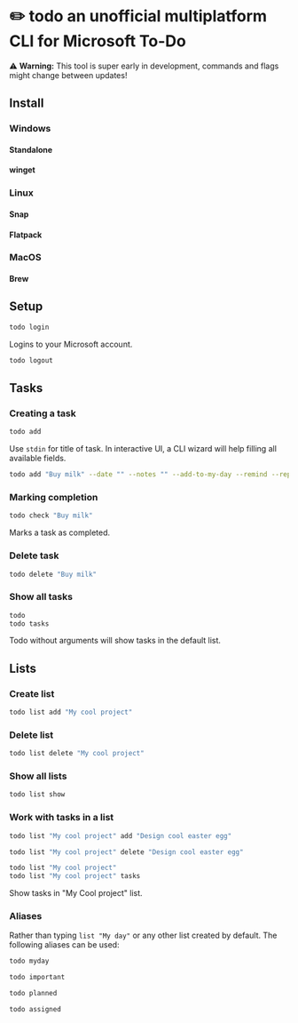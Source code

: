# ✏️ todo an unofficial multiplatform CLI for Microsoft To-Do

⚠️ **Warning:** This tool is super early in development, commands and flags might change between updates!

## Install
### Windows
#### Standalone

#### winget

### Linux
#### Snap

#### Flatpack

### MacOS
#### Brew

## Setup
```bash
todo login
```
Logins to your Microsoft account.

```bash
todo logout
```

## Tasks
### Creating a task
```bash
todo add
```
Use `stdin` for title of task. In interactive UI, a CLI wizard will help filling all available fields.

```bash
todo add "Buy milk" --date "" --notes "" --add-to-my-day --remind --repeat weekly --checklist "" --checklist "" --file "" --file ""
```

### Marking completion
```bash
todo check "Buy milk"
```
Marks a task as completed.

### Delete task
```bash
todo delete "Buy milk"
```

### Show all tasks
```bash
todo
todo tasks
```
Todo without arguments will show tasks in the default list.

## Lists
### Create list
```bash
todo list add "My cool project"
```

### Delete list
```bash
todo list delete "My cool project"
```

### Show all lists
```bash
todo list show
```

### Work with tasks in a list
```bash
todo list "My cool project" add "Design cool easter egg"
```

```bash
todo list "My cool project" delete "Design cool easter egg"
```

```bash
todo list "My cool project"
todo list "My cool project" tasks
```
Show tasks in "My Cool project" list.

### Aliases
Rather than typing `list "My day"` or any other list created by default. The following aliases can be used:

```bash
todo myday
```

```bash
todo important
```

```bash
todo planned
```

```bash
todo assigned
```